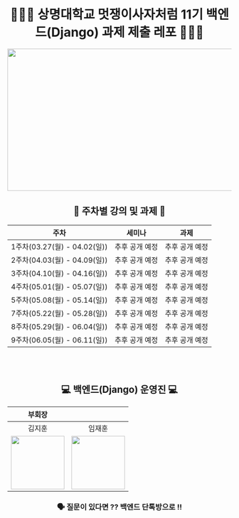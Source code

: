 <div align="center">

# 👩🏻‍💻 상명대학교 멋쟁이사자처럼 11기 백엔드(Django) 과제 제출 레포 👨🏻‍💻


  
<img src="https://user-images.githubusercontent.com/77167694/156416969-3add381e-1311-4fa8-b8df-a48bbafe5607.jpeg" width="800" height="320">

  
## 📝 주차별 강의 및 과제 📝

|주차|세미나|과제|
|:---:|:---:|:---:|
|1주차(03.27(월) - 04.02(일))| 추후 공개 예정 |추후 공개 예정|
|2주차(04.03(월) - 04.09(일))| 추후 공개 예정 | 추후 공개 예정 |
|3주차(04.10(월) - 04.16(일)) |추후 공개 예정  | 추후 공개 예정 |
|4주차(05.01(월) - 05.07(일)) |추후 공개 예정 | 추후 공개 예정 |
|5주차(05.08(월) - 05.14(일)) | 추후 공개 예정 | 추후 공개 예정|
|7주차(05.22(월) - 05.28(일)) | 추후 공개 예정 | 추후 공개 예정|
|8주차(05.29(월) - 06.04(일)) | 추후 공개 예정 | 추후 공개 예정|
|9주차(06.05(월) - 06.11(일)) | 추후 공개 예정 | 추후 공개 예정|

<div align="center"> 
  
<br/><br/>
## 💻 백엔드(Django) 운영진 💻

|부회장| |
|:---:|:---:|
|김지훈|임재훈|
|<img src="https://file.notion.so/f/s/b2b4d0fc-f9cf-4023-a4a4-80a69587c6c6/Untitled.png?id=d99866fc-4e32-4afa-a209-7bddebecd954&table=block&spaceId=614d45e5-b13e-4290-9662-287c2484d7a2&expirationTimestamp=1680604610423&signature=NThfoDCSSv94pn8mxhMEzG1o7xTttokCLCZamVvFk38&downloadName=Untitled.png" width="120" height="120"/> |<img src="" width="120" height="120"/> |


 ### 🗣 질문이 있다면 ?? 백엔드 단톡방으로 !! <br/>
</div>
